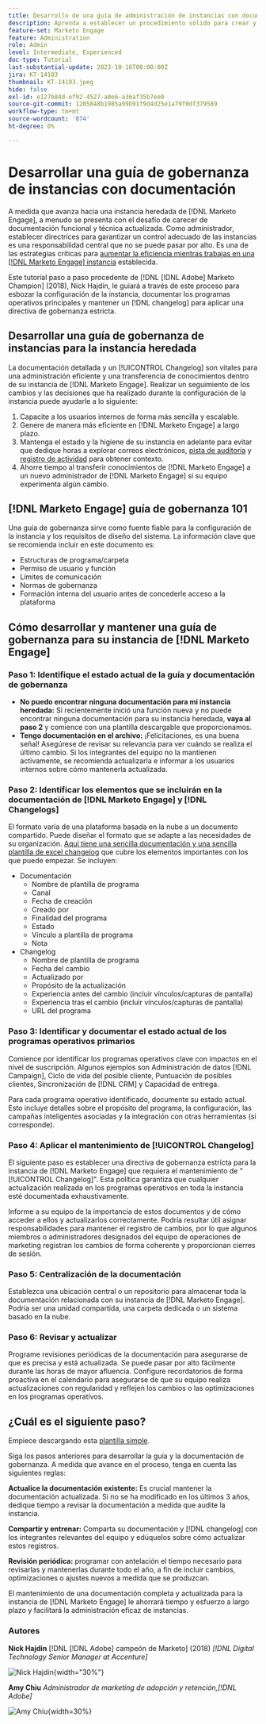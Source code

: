 ```yaml
---
title: Desarrollo de una guía de administración de instancias con documentación
description: Aprenda a establecer un procedimiento sólido para crear y mantener la documentación y el registro de cambios de su instancia de  [!DNL Marketo Engage] .
feature-set: Marketo Engage
feature: Administration
role: Admin
level: Intermediate, Experienced
doc-type: Tutorial
last-substantial-update: 2023-10-16T00:00:00Z
jira: KT-14103
thumbnail: KT-14103.jpeg
hide: false
exl-id: e127b84d-ef92-4527-a0e6-a36af35b7ee0
source-git-commit: 1205848b1985a99b91f9d4d25e1a79f0df379589
workflow-type: tm+mt
source-wordcount: '874'
ht-degree: 0%

---
```


# Desarrollar una guía de gobernanza de instancias con documentación

A medida que avanza hacia una instancia heredada de [!DNL Marketo Engage], a menudo se presenta con el desafío de carecer de documentación funcional y técnica actualizada. Como administrador, establecer directrices para garantizar un control adecuado de las instancias es una responsabilidad central que no se puede pasar por alto. Es una de las estrategias críticas para [aumentar la eficiencia mientras trabajas en una [!DNL Marketo Engage] instancia](https://nation.marketo.com/t5/champion-program-blogs/3-tips-to-increase-your-efficiency-in-an-inherited-instance/ba-p/247582) establecida.

Este tutorial paso a paso procedente de [!DNL [!DNL Adobe] Marketo Champion] (2018), Nick Hajdin, le guiará a través de este proceso para esbozar la configuración de la instancia, documentar los programas operativos principales y mantener un [!DNL changelog] para aplicar una directiva de gobernanza estricta.

## Desarrollar una guía de gobernanza de instancias para la instancia heredada

La documentación detallada y un [!UICONTROL Changelog] son vitales para una administración eficiente y una transferencia de conocimientos dentro de su instancia de [!DNL Marketo Engage]. Realizar un seguimiento de los cambios y las decisiones que ha realizado durante la configuración de la instancia puede ayudarle a lo siguiente:

1. Capacite a los usuarios internos de forma más sencilla y escalable.
2. Genere de manera más eficiente en [!DNL Marketo Engage] a largo plazo.
3. Mantenga el estado y la higiene de su instancia en adelante para evitar que dedique horas a explorar correos electrónicos, [pista de auditoría](https://experienceleague.adobe.com/docs/marketo/using/product-docs/administration/audit-trail/audit-trail-overview.html?lang=es) y [registro de actividad](https://experienceleague.adobe.com/docs/marketo/using/product-docs/core-marketo-concepts/smart-lists-and-static-lists/managing-people-in-smart-lists/locate-the-activity-log-for-a-person.html?lang=es) para obtener contexto.
4. Ahorre tiempo al transferir conocimientos de [!DNL Marketo Engage] a un nuevo administrador de [!DNL Marketo Engage] si su equipo experimenta algún cambio.

## [!DNL Marketo Engage] guía de gobernanza 101

Una guía de gobernanza sirve como fuente fiable para la configuración de la instancia y los requisitos de diseño del sistema. La información clave que se recomienda incluir en este documento es:

* Estructuras de programa/carpeta
* Permiso de usuario y función
* Límites de comunicación
* Normas de gobernanza
* Formación interna del usuario antes de concederle acceso a la plataforma

## Cómo desarrollar y mantener una guía de gobernanza para su instancia de [!DNL Marketo Engage]

### Paso 1: Identifique el estado actual de la guía y documentación de gobernanza

* **No puedo encontrar ninguna documentación para mi instancia heredada:** Si recientemente inició una función nueva y no puede encontrar ninguna documentación para su instancia heredada, **vaya al paso 2** y comience con una plantilla descargable que proporcionamos.
* **Tengo documentación en el archivo:** ¡Felicitaciones, es una buena señal! Asegúrese de revisar su relevancia para ver cuándo se realiza el último cambio. Si los integrantes del equipo no la mantienen activamente, se recomienda actualizarla e informar a los usuarios internos sobre cómo mantenerla actualizada.

### Paso 2: Identificar los elementos que se incluirán en la documentación de [!DNL Marketo Engage] y [!DNL Changelogs]

El formato varía de una plataforma basada en la nube a un documento compartido. Puede diseñar el formato que se adapte a las necesidades de su organización. [Aquí tiene una sencilla documentación y una sencilla plantilla de excel changelog](/help/marketo-tutorial-inherited-instance/_assets/downloads/Adobe_Marketo_Engage_Inherited_Instance_Documentation-Changlog.xlsx) que cubre los elementos importantes con los que puede empezar. Se incluyen:

* Documentación
   * Nombre de plantilla de programa
   * Canal
   * Fecha de creación
   * Creado por
   * Finalidad del programa
   * Estado
   * Vínculo a plantilla de programa
   * Nota
* Changelog
   * Nombre de plantilla de programa
   * Fecha del cambio
   * Actualizado por
   * Propósito de la actualización
   * Experiencia antes del cambio (incluir vínculos/capturas de pantalla)
   * Experiencia tras el cambio (incluir vínculos/capturas de pantalla)
   * URL del programa

### Paso 3: Identificar y documentar el estado actual de los programas operativos primarios

Comience por identificar los programas operativos clave con impactos en el nivel de suscripción. Algunos ejemplos son Administración de datos [!DNL Campaign], Ciclo de vida del posible cliente, Puntuación de posibles clientes, Sincronización de [!DNL CRM] y Capacidad de entrega.

Para cada programa operativo identificado, documente su estado actual. Esto incluye detalles sobre el propósito del programa, la configuración, las campañas inteligentes asociadas y la integración con otras herramientas (si corresponde).

### Paso 4: Aplicar el mantenimiento de [!UICONTROL Changelog]

El siguiente paso es establecer una directiva de gobernanza estricta para la instancia de [!DNL Marketo Engage] que requiera el mantenimiento de &quot;[!UICONTROL Changelog]&quot;. Esta política garantiza que cualquier actualización realizada en los programas operativos en toda la instancia esté documentada exhaustivamente.

Informe a su equipo de la importancia de estos documentos y de cómo acceder a ellos y actualizarlos correctamente. Podría resultar útil asignar responsabilidades para mantener el registro de cambios, por lo que algunos miembros o administradores designados del equipo de operaciones de marketing registran los cambios de forma coherente y proporcionan cierres de sesión.

### Paso 5: Centralización de la documentación

Establezca una ubicación central o un repositorio para almacenar toda la documentación relacionada con su instancia de [!DNL Marketo Engage]. Podría ser una unidad compartida, una carpeta dedicada o un sistema basado en la nube.

### Paso 6: Revisar y actualizar

Programe revisiones periódicas de la documentación para asegurarse de que es precisa y está actualizada. Se puede pasar por alto fácilmente durante las horas de mayor afluencia. Configure recordatorios de forma proactiva en el calendario para asegurarse de que su equipo realiza actualizaciones con regularidad y reflejen los cambios o las optimizaciones en los programas operativos.

## ¿Cuál es el siguiente paso?

Empiece descargando esta [plantilla simple](/help/marketo-tutorial-inherited-instance/_assets/downloads/Adobe_Marketo_Engage_Inherited_Instance_Documentation-Changlog.xlsx).

Siga los pasos anteriores para desarrollar la guía y la documentación de gobernanza. A medida que avance en el proceso, tenga en cuenta las siguientes reglas:

**Actualice la documentación existente:**
Es crucial mantener la documentación actualizada. Si no se ha modificado en los últimos 3 años, dedique tiempo a revisar la documentación a medida que audite la instancia.

**Compartir y entrenar:**
Comparta su documentación y [!DNL changelog] con los integrantes relevantes del equipo y edúquelos sobre cómo actualizar estos registros.

**Revisión periódica:** programar con antelación el tiempo necesario para revisarlas y mantenerlas durante todo el año, a fin de incluir cambios, optimizaciones o ajustes nuevos a medida que se produzcan.

El mantenimiento de una documentación completa y actualizada para la instancia de [!DNL Marketo Engage] le ahorrará tiempo y esfuerzo a largo plazo y facilitará la administración eficaz de instancias.

### Autores

**Nick Hajdin**
[!DNL [!DNL Adobe] campeón de Marketo] (2018)
*[!DNL Digital Technology Senior Manager at Accenture]*

![Nick Hajdin](/help/marketo-tutorial-inherited-instance/_assets/authors/Customer_Author_Nicholas_Hajdin.png){width="30%"}

**Amy Chiu**
*Administrador de marketing de adopción y retención,[!DNL Adobe]*

![Amy Chiu](/help/marketo-tutorial-inherited-instance/_assets/authors/Adobe_Author_Amy_Chiu.png){width=30%}
